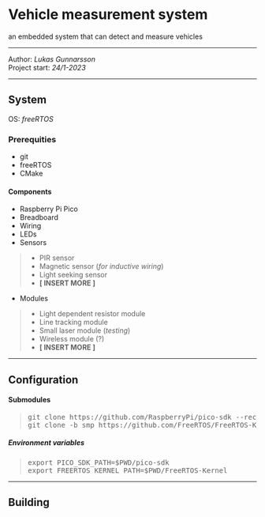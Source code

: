 # Vehicle measurement system
an embedded system that can detect and measure vehicles

---
Author: *Lukas Gunnarsson*<br>
Project start: *24/1-2023*<br>

---
## System
OS: *freeRTOS*
### Prerequities
- git
- freeRTOS
- CMake

#### Components
- Raspberry Pi Pico
- Breadboard
- Wiring
- LEDs
- Sensors 
> - PIR sensor
> - Magnetic sensor (*for inductive wiring*)
> - Light seeking sensor
> - **[ INSERT MORE ]**
- Modules
> - Light dependent resistor module
> - Line tracking module
> - Small laser module (*testing*)
> - Wireless module (?)
> - **[ INSERT MORE ]**

---
## Configuration
#### Submodules

> <pre>git clone https://github.com/RaspberryPi/pico-sdk --recurse-submodules
> git clone -b smp https://github.com/FreeRTOS/FreeRTOS-Kernel --recurse-submodules</pre>

##### Environment variables

> <pre>export PICO_SDK_PATH=$PWD/pico-sdk
> export FREERTOS_KERNEL_PATH=$PWD/FreeRTOS-Kernel</pre>

---

## Building

